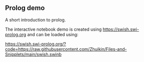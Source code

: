 ## Prolog demo
A short introduction to prolog.

The interactive notebook demo is created using https://swish.swi-prolog.org and can be loaded using:

https://swish.swi-prolog.org/?code=https://raw.githubusercontent.com/Zhuikin/Files-and-Snipplets/main/swish.swinb
